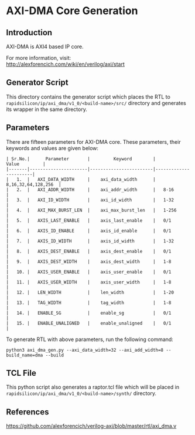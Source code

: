 # AXI-DMA Core Generation 
## Introduction

AXI-DMA is AXI4 based IP core.

For more information, visit: http://alexforencich.com/wiki/en/verilog/axi/start

## Generator Script
This directory contains the generator script which places the RTL to `rapidsilicon/ip/axi_dma/v1_0/<build-name>/src/` directory and generates its wrapper in the same directory. 

## Parameters
There are fifteen parameters for AXI-DMA core. These parameters, their keywords and values are given below:

    | Sr.No.|      Parameter       |         Keyword        |         Value         |
    |-------|----------------------|------------------------|-----------------------|
    |   1.  |   AXI_DATA_WIDTH     |    axi_data_width      |   8,16,32,64,128,256  |
    |   2.  |   AXI_ADDR_WIDTH     |    axi_addr_width      |   8-16                |
    |   3.  |   AXI_ID_WIDTH       |    axi_id_width        |   1-32                |
    |   4.  |   AXI_MAX_BURST_LEN  |    axi_max_burst_len   |   1-256               |
    |   5.  |   AXIS_LAST_ENABLE   |    axis_last_enable    |   0/1                 |
    |   6.  |   AXIS_ID_ENABLE     |    axis_id_enable      |   0/1                 |
    |   7.  |   AXIS_ID_WIDTH      |    axis_id_width       |   1-32                |
    |   8.  |   AXIS_DEST_ENABLE   |    axis_dest_enable    |   0/1                 |
    |   9.  |   AXIS_DEST_WIDTH    |    axis_dest_width     |   1-8                 |
    |   10. |   AXIS_USER_ENABLE   |    axis_user_enable    |   0/1                 |
    |   11. |   AXIS_USER_WIDTH    |    axis_user_width     |   1-8                 |
    |   12. |   LEN_WIDTH          |    len_width           |   1-20                |
    |   13. |   TAG_WIDTH          |    tag_width           |   1-8                 |
    |   14. |   ENABLE_SG          |    enable_sg           |   0/1                 |
    |   15. |   ENABLE_UNALIGNED   |    enable_unaligned    |   0/1                 |


To generate RTL with above parameters, run the following command:
```
python3 axi_dma_gen.py --axi_data_width=32 --axi_add_width=8 --build_name=dma --build
```

## TCL File

This python script also generates a raptor.tcl file which will be placed in `rapidsilicon/ip/axi_dma/v1_0/<build-name>/synth/` directory.


## References

https://github.com/alexforencich/verilog-axi/blob/master/rtl/axi_dma.v